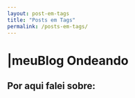 ```yaml
---
layout: post-em-tags
title: "Posts em Tags"
permalink: /posts-em-tags/
---
```

<h1><span aria-hidden="true">|</span><span class="h1-menor">meu</span>Blog<span class="h1-menor"> Ondeando</span> </h1>
<h2 class="blog-title">Por aqui falei sobre:</h2>